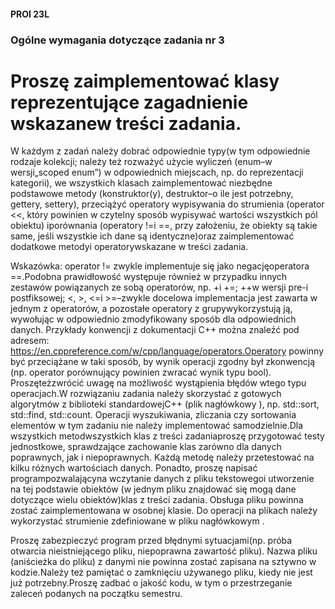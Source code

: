 #### PROI 23L

### Ogólne wymagania dotyczące zadania nr 3

# Proszę zaimplementować klasy reprezentujące zagadnienie wskazanew treści zadania.

W każdym z zadań należy dobrać odpowiednie typy(w  tym  odpowiednie  rodzaje  kolekcji; należy też rozważyć użycie wyliczeń (enum–w wersji„scoped  enum”)  w  odpowiednich  miejscach,  np.  do  reprezentacji kategorii), we wszystkich klasach zaimplementować niezbędne podstawowe metody (konstruktor(y), destruktor–o ile jest potrzebny, gettery, settery), przeciążyć operatory wypisywania do strumienia (operator <<, który powinien w czytelny sposób wypisywać wartości wszystkich pól obiektu) iporównania (operatory !=i ==, przy założeniu, że obiekty są takie same, jeśli wszystkie ich dane są identyczne)oraz zaimplementować dodatkowe metodyi operatorywskazane w treści zadania.

Wskazówka: operator  != zwykle implementuje się jako negacjęoperatora  ==.Podobna prawidłowość występuje również w przypadku innych zestawów powiązanych ze sobą operatorów, np. +i +=; ++w wersji pre-i postfiksowej; <, >, <=i >=–zwykle docelowa implementacja jest zawarta w jednym z operatorów, a pozostałe operatory z grupywykorzystują ją, wywołując w odpowiednio zmodyfikowany sposób dla odpowiednich danych. Przykłady konwencji z dokumentacji C++ można znaleźć pod adresem: https://en.cppreference.com/w/cpp/language/operators.Operatory  powinny być przeciążane w taki sposób, by wynik operacji zgodny był zkonwencją (np. operator porównujący powinien zwracać wynik typu bool). Proszęteżzwrócić uwagę na możliwość wystąpienia błędów wtego typu operacjach.W rozwiązaniu zadania należy skorzystać z gotowych algorytmów z biblioteki standardowejC++ (plik nagłówkowy <algorithm>),  np. std::sort, std::find, std::count.  Operacji  wyszukiwania, zliczania czy sortowania elementów w tym zadaniu nie należy implementować samodzielnie.Dla  wszystkich  metodwszystkich klas z treści zadaniaproszę przygotować testy jednostkowe, sprawdzające zachowanie klas zarówno dla danych poprawnych, jak i niepoprawnych.
Każdą metodę należy przetestować na kilku różnych wartościach danych. Ponadto, proszę napisać programpozwalającyna wczytanie danych z pliku tekstowegoi utworzenie na tej podstawie obiektów (w jednym pliku znajdować się mogą dane dotyczące wielu obiektów)klas z treści zadania. Obsługa pliku powinna zostać zaimplementowana w osobnej klasie. Do operacji na plikach  należy wykorzystać strumienie zdefiniowane w pliku nagłówkowym <fstream>.

Proszę zabezpieczyć  program  przed  błędnymi  sytuacjami(np.  próba  otwarcia  nieistniejącego  pliku, niepoprawna zawartość pliku). Nazwa pliku (aniścieżka do pliku) z danymi nie powinna zostać zapisana na sztywno w kodzie.Należy też pamiętać o zamknięciu używanego pliku, kiedy nie jest już potrzebny.Proszę zadbać o jakość kodu, w tym o przestrzeganie zaleceń podanych na początku semestru.
